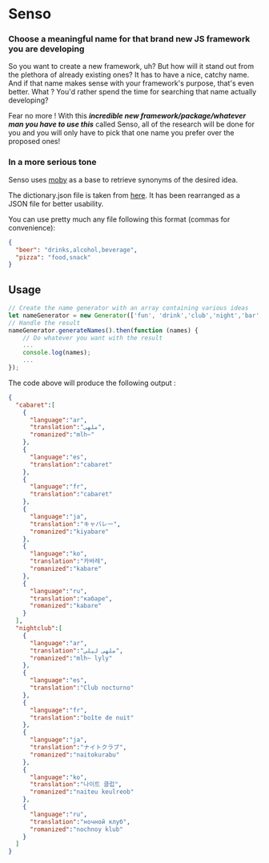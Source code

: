# Senso

### Choose a meaningful name for that brand new JS framework you are developing

So you want to create a new framework, uh? But how will it stand out from the plethora of already existing ones? It has to have a nice, catchy name. And if that name makes sense with your framework's purpose, that's even better.
What ? You'd rather spend the time for searching that name actually developing?

Fear no more ! With this ***incredible new framework/package/whatever man you have to use this*** called Senso, all of the research will be done for you and you will only have to pick that one name you prefer over the proposed ones! 


### In a more serious tone

Senso uses [moby](https://github.com/words/moby) as a base to retrieve synonyms of the desired idea.

The dictionary.json file is taken from [here](https://github.com/words/moby/blob/master/words.txt).
It has been rearranged as a JSON file for better usability.

You can use pretty much any file following this format (commas for convenience): 

```json
{
  "beer": "drinks,alcohol,beverage",
  "pizza": "food,snack"
}
```

## Usage

```javascript
// Create the name generator with an array containing various ideas
let nameGenerator = new Generator(['fun', 'drink','club','night','bar','dance','lounge','opera']);
// Handle the result
nameGenerator.generateNames().then(function (names) {
    // Do whatever you want with the result
    ...
    console.log(names);
    ...
});
```

The code above will produce the following output :

```json
{
  "cabaret":[
    {
      "language":"ar",
      "translation":"ملهى",
      "romanized":"mlh~"
    },
    {
      "language":"es",
      "translation":"cabaret"
    },
    {
      "language":"fr",
      "translation":"cabaret"
    },
    {
      "language":"ja",
      "translation":"キャバレー",
      "romanized":"kiyabare"
    },
    {
      "language":"ko",
      "translation":"카바레",
      "romanized":"kabare"
    },
    {
      "language":"ru",
      "translation":"кабаре",
      "romanized":"kabare"
    }
  ],
  "nightclub":[
    {
      "language":"ar",
      "translation":"ملهى ليلي",
      "romanized":"mlh~ lyly"
    },
    {
      "language":"es",
      "translation":"Club nocturno"
    },
    {
      "language":"fr",
      "translation":"boîte de nuit"
    },
    {
      "language":"ja",
      "translation":"ナイトクラブ",
      "romanized":"naitokurabu"
    },
    {
      "language":"ko",
      "translation":"나이트 클럽",
      "romanized":"naiteu keulreob"
    },
    {
      "language":"ru",
      "translation":"ночной клуб",
      "romanized":"nochnoy klub"
    }
  ]
}
```